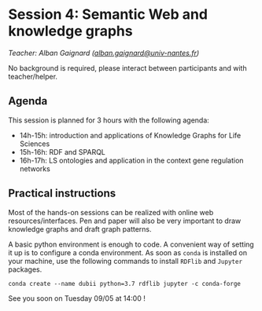 # Session 4: Semantic Web and knowledge graphs

*Teacher: Alban Gaignard (alban.gaignard@univ-nantes.fr)*

No background is required, please interact between participants and with teacher/helper. 

## Agenda
This session is planned for 3 hours with the following agenda: 
 - 14h-15h: introduction and applications of Knowledge Graphs for Life Sciences  
 - 15h-16h: RDF and SPARQL 
 - 16h-17h: LS ontologies and application in the context gene regulation networks

## Practical instructions 
Most of the hands-on sessions can be realized with online web resources/interfaces. 
Pen and paper will also be very important to draw knowledge graphs and draft graph patterns.   

A basic python environment is enough to code. A convenient way of setting it up is to configure a conda environment. 
As soon as `conda` is installed on your machine, use the following commands to install `RDFlib` and `Jupyter` packages. 
```
conda create --name dubii python=3.7 rdflib jupyter -c conda-forge
```

See you soon on Tuesday 09/05 at 14:00 ! 